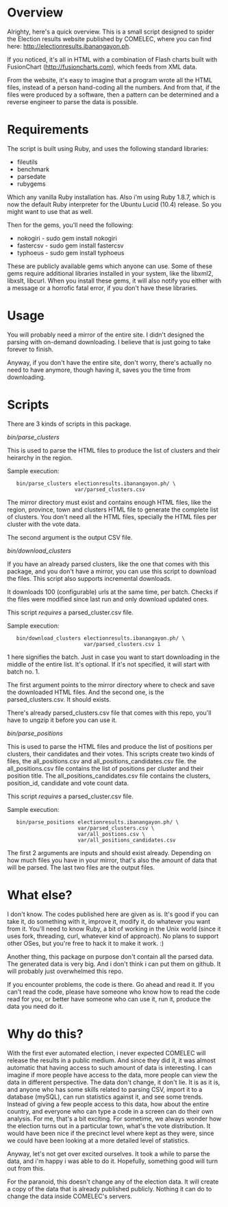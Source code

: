 # Overview

Alrighty, here's a quick overview. This is a small script designed to
spider the Election results website published by COMELEC, where you
can find here: http://electionresults.ibanangayon.ph.

If you noticed, it's all in HTML with a combination of Flash charts
built with FusionChart (http://fusioncharts.com), which feeds from XML
data.

From the website, it's easy to imagine that a program wrote all the
HTML files, instead of a person hand-coding all the numbers. And from
that, if the files were produced by a software, then a pattern can be
determined and a reverse engineer to parse the data is possible.

# Requirements

The script is built using Ruby, and uses the following standard
libraries:

* fileutils
* benchmark
* parsedate
* rubygems

Which any vanilla Ruby installation has. Also i'm using Ruby 1.8.7,
which is now the default Ruby interpreter for the Ubuntu Lucid (10.4)
release. So you might want to use that as well.

Then for the gems, you'll need the following:

* nokogiri - sudo gem install nokogiri
* fastercsv - sudo gem install fastercsv
* typhoeus - sudo gem install typhoeus

These are publicly available gems which anyone can use. Some of these
gems require additional libraries installed in your system, like the
libxml2, libxslt, libcurl. When you install these gems, it will also
notify you either with a message or a horrofic fatal error, if you
don't have these libraries.

# Usage

You will probably need a mirror of the entire site. I didn't designed
the parsing with on-demand downloading. I believe that is just going
to take forever to finish.

Anyway, if you don't have the entire site, don't worry, there's
actually no need to have anymore, though having it, saves you the time
from downloading.

# Scripts

There are 3 kinds of scripts in this package.

*bin/parse_clusters*

This is used to parse the HTML files to produce the list of clusters
and their heirarchy in the region.

Sample execution:

       bin/parse_clusters electionresults.ibanangayon.ph/ \
                          var/parsed_clusters.csv

The mirror directory must exist and contains enough HTML files, like
the region, province, town and clusters HTML file to generate the
complete list of clusters. You don't need all the HTML files,
specially the HTML files per cluster with the vote data.

The second argument is the output CSV file.

*bin/download_clusters*

If you have an already parsed clusters, like the one that comes with
this package, and you don't have a mirror, you can use this script to
download the files. This script also supports incremental downloads.

It downloads 100 (configurable) urls at the same time, per
batch. Checks if the files were modified since last run and only
download updated ones.

This script *requires* a parsed_cluster.csv file.

Sample execution:

       bin/download_clusters electionresults.ibanangayon.ph/ \
                             var/parsed_clusters.csv 1

1 here signifies the batch. Just in case you want to start downloading
in the middle of the entire list. It's optional. If it's not
specified, it will start with batch no. 1.

The first argument points to the mirror directory where to check and
save the downloaded HTML files. And the second one, is the
parsed_clusters.csv. It should exists.

There's already parsed_clusters.csv file that comes with this repo,
you'll have to ungzip it before you can use it.

*bin/parse_positions*

This is used to parse the HTML files and produce the list of positions
per clusters, their candidates and their votes. This scripts create
two kinds of files, the all_positions.csv and
all_positions_candidates.csv file. the all_positions.csv file contains
the list of positions per cluster and their position title. The
all_positions_candidates.csv file contains the clusters, position_id,
candidate and vote count data.

This script *requires* a parsed_cluster.csv file.

Sample execution:

       bin/parse_positions electionresults.ibanangayon.ph/ \
                           var/parsed_clusters.csv \
                           var/all_postions.csv \
                           var/all_positions_candidates.csv

The first 2 arguments are inputs and should exist already. Depending
on how much files you have in your mirror, that's also the amount of
data that will be parsed. The last two files are the output files.

# What else?

I don't know. The codes published here are given as is. It's good if
you can take it, do something with it, improve it, modify it, do
whatever you want from it. You'll need to know Ruby, a bit of working
in the Unix world (since it uses fork, threading, curl, whatever kind
of approach). No plans to support other OSes, but you're free to hack
it to make it work. :)

Another thing, this package on purpose don't contain all the parsed
data. The generated data is very big. And i don't think i can put them
on github. It will probably just overwhelmed this repo.

If you encounter problems, the code is there. Go ahead and read it. If
you can't read the code, please have someone who know how to read the
code read for you, or better have someone who can use it, run it,
produce the data you need do it.

# Why do this?

With the first ever automated election, i never expected COMELEC will
release the results in a public medium. And since they did it, it was
almost automatic that having access to such amount of data is
interesting. I can imagine if more people have access to the data,
more people can view the data in different perspective. The data don't
change, it don't lie. It is as it is, and anyone who has some skills
related to parsing CSV, import it to a database (mySQL), can run
statistics against it, and see some trends. Instead of giving a few
people access to this data, how about the entire country, and everyone
who can type a code in a screen can do their own analysis. For
me, that's a bit exciting. For sometime, we always wonder how the
election turns out in a particular town, what's the vote
distribution. It would have been nice if the precinct level where kept
as they were, since we could have been looking at a more detailed
level of statistics.

Anyway, let's not get over excited ourselves. It took a while to parse
the data, and i'm happy i was able to do it. Hopefully, something good
will turn out from this.

For the paranoid, this doesn't change any of the election data. It
will create a copy of the data that is already published
publicly. Nothing it can do to change the data inside COMELEC's
servers.

